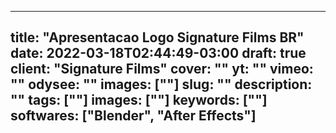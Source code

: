 
---
title: "Apresentacao Logo Signature Films BR"
date: 2022-03-18T02:44:49-03:00
draft: true
client: "Signature Films"
cover: ""
yt: ""
vimeo: ""
odysee: ""
images: [""]
slug: ""
description: ""
tags: [""]
images: [""]
keywords: [""]
softwares: ["Blender", "After Effects"]
---

